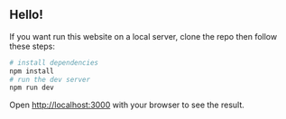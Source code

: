 ## Hello!

If you want run this website on a local server, clone the repo then follow these steps:

```bash
# install dependencies
npm install
# run the dev server
npm run dev

```

Open [http://localhost:3000](http://localhost:3000) with your browser to see the result.